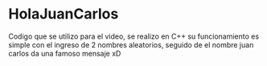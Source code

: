 # HolaJuanCarlos
Codigo que se utilizo para el video, se realizo en C++ su funcionamiento es simple con el ingreso de 2 nombres aleatorios, seguido de el nombre juan carlos da una famoso mensaje xD
